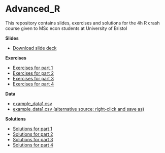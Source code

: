 # Advanced_R

This repository contains slides, exercises and solutions for the 4h R crash course given to MSc econ students at University of Bristol

**Slides**

- [Download slide deck](https://github.com/hhsievertsen/Advanced_R/raw/master/slide_deck/r_intro.pdf)

**Exercises**

- [Exercises for part 1](https://raw.githubusercontent.com/hhsievertsen/Advanced_R/master/exercises/exercises%20for%201.%20Getting%20started%20and%20R%20basics.R)
- [Exercises for part 2](https://raw.githubusercontent.com/hhsievertsen/Advanced_R/master/exercises/exercises%20for%202.%20Tidyverse.R)
- [Exercises for part 3](https://raw.githubusercontent.com/hhsievertsen/Advanced_R/master/exercises/exercises%20for%203.%20Working%20with%20matrices%20in%20R.R)
- [Exercises for part 4](https://raw.githubusercontent.com/hhsievertsen/Advanced_R/master/exercises/exercises%20for%204.%20Functions%2C%20control%20structures%20and%20loops%20in%20R.R)


**Data**

- [example_data1.csv](https://raw.githubusercontent.com/hhsievertsen/Advanced_R/master/datasets/example_data1.csv)
- [example_data1.csv (alternative source; right-click and save as)](http://hhsievertsen.net/example_data1.csv)



**Solutions**

- [Solutions for part 1](https://raw.githubusercontent.com/hhsievertsen/Advanced_R/master/solutions/solutions%20for%201.%20Getting%20started%20and%20R%20basics.R)
- [Solutions for part 2](https://raw.githubusercontent.com/hhsievertsen/Advanced_R/master/solutions/solutions%20for%202.%20Tidyverse.R)
- [Solutions for part 3](https://raw.githubusercontent.com/hhsievertsen/Advanced_R/master/solutions/solutions%20for%203.%20Working%20with%20matrices%20in%20R.R)
- [Solutions for part 4](https://raw.githubusercontent.com/hhsievertsen/Advanced_R/master/solutions/solutions%20for%204.%20Functions%2C%20control%20structures%20and%20loops%20in%20R.R)
